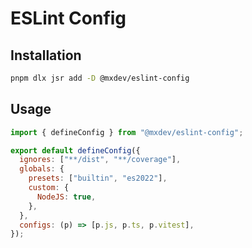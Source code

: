 # ESLint Config

## Installation

```bash
pnpm dlx jsr add -D @mxdev/eslint-config
```

## Usage

```javascript
import { defineConfig } from "@mxdev/eslint-config";

export default defineConfig({
  ignores: ["**/dist", "**/coverage"],
  globals: {
    presets: ["builtin", "es2022"],
    custom: {
      NodeJS: true,
    },
  },
  configs: (p) => [p.js, p.ts, p.vitest],
});
```
